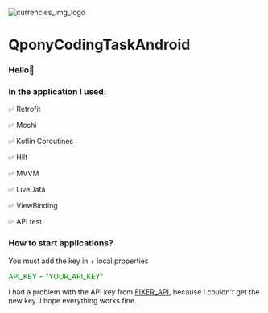 ![currencies_img_logo](https://user-images.githubusercontent.com/75754448/169709832-bf17bf61-5691-4666-b89b-f44baa12c8a5.jpg)

# QponyCodingTaskAndroid

### Hello👋

### In the application I used:

:white_check_mark: Retrofit

:white_check_mark: Moshi

:white_check_mark: Kotlin Coroutines

:white_check_mark: Hilt

:white_check_mark: MVVM

:white_check_mark: LiveData

:white_check_mark: ViewBinding

:white_check_mark: API test
 
 ### How to start applications?
 
 You must add the key in + local.properties


<span style="color: green"> API_KEY = "YOUR_API_KEY" </span>

I had a problem with the API key from [FIXER_API](https://fixer.io/), because I couldn't get the new key. I hope everything works fine.
